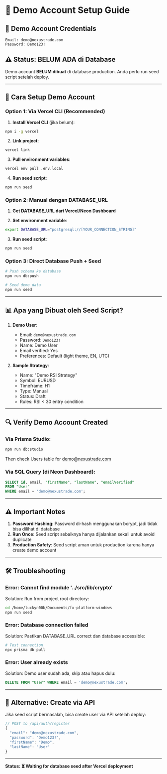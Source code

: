 # 🔑 Demo Account Setup Guide

## 📌 **Demo Account Credentials**

```
Email: demo@nexustrade.com
Password: Demo123!
```

## ⚠️ **Status: BELUM ADA di Database**

Demo account **BELUM dibuat** di database production. Anda perlu run seed script setelah deploy.

---

## 🚀 **Cara Setup Demo Account**

### **Option 1: Via Vercel CLI (Recommended)**

1. **Install Vercel CLI** (jika belum):
```bash
npm i -g vercel
```

2. **Link project**:
```bash
vercel link
```

3. **Pull environment variables**:
```bash
vercel env pull .env.local
```

4. **Run seed script**:
```bash
npm run seed
```

### **Option 2: Manual dengan DATABASE_URL**

1. **Get DATABASE_URL dari Vercel/Neon Dashboard**

2. **Set environment variable**:
```bash
export DATABASE_URL="postgresql://[YOUR_CONNECTION_STRING]"
```

3. **Run seed script**:
```bash
npm run seed
```

### **Option 3: Direct Database Push + Seed**

```bash
# Push schema ke database
npm run db:push

# Seed demo data
npm run seed
```

---

## 📊 **Apa yang Dibuat oleh Seed Script?**

1. **Demo User**:
   - Email: `demo@nexustrade.com`
   - Password: `Demo123!`
   - Name: Demo User
   - Email verified: Yes
   - Preferences: Default (light theme, EN, UTC)

2. **Sample Strategy**:
   - Name: "Demo RSI Strategy"
   - Symbol: EURUSD
   - Timeframe: H1
   - Type: Manual
   - Status: Draft
   - Rules: RSI < 30 entry condition

---

## 🔍 **Verify Demo Account Created**

### **Via Prisma Studio**:
```bash
npm run db:studio
```
Then check Users table for demo@nexustrade.com

### **Via SQL Query** (di Neon Dashboard):
```sql
SELECT id, email, "firstName", "lastName", "emailVerified" 
FROM "User" 
WHERE email = 'demo@nexustrade.com';
```

---

## ⚠️ **Important Notes**

1. **Password Hashing**: Password di-hash menggunakan bcrypt, jadi tidak bisa dilihat di database
2. **Run Once**: Seed script sebaiknya hanya dijalankan sekali untuk avoid duplicate
3. **Production Safety**: Seed script aman untuk production karena hanya create demo account

---

## 🛠️ **Troubleshooting**

### **Error: Cannot find module '../src/lib/crypto'**
Solution: Run from project root directory:
```bash
cd /home/luckyn00b/Documents/fx-platform-windows
npm run seed
```

### **Error: Database connection failed**
Solution: Pastikan DATABASE_URL correct dan database accessible:
```bash
# Test connection
npx prisma db pull
```

### **Error: User already exists**
Solution: Demo user sudah ada, skip atau hapus dulu:
```sql
DELETE FROM "User" WHERE email = 'demo@nexustrade.com';
```

---

## 📝 **Alternative: Create via API**

Jika seed script bermasalah, bisa create user via API setelah deploy:

```javascript
// POST to /api/auth/register
{
  "email": "demo@nexustrade.com",
  "password": "Demo123!",
  "firstName": "Demo",
  "lastName": "User"
}
```

---

**Status: ⏳ Waiting for database seed after Vercel deployment**

